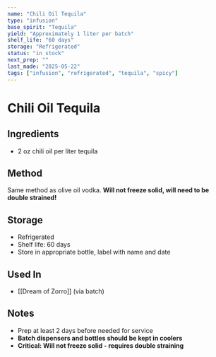 ```yaml
---
name: "Chili Oil Tequila"
type: "infusion"
base_spirit: "Tequila"
yield: "Approximately 1 liter per batch"
shelf_life: "60 days"
storage: "Refrigerated"
status: "in stock"
next_prep: ""
last_made: "2025-05-22"
tags: ["infusion", "refrigerated", "tequila", "spicy"]
---
```


# Chili Oil Tequila

## Ingredients
- 2 oz chili oil per liter tequila

## Method
Same method as olive oil vodka. **Will not freeze solid, will need to be double strained!**

## Storage
- Refrigerated
- Shelf life: 60 days
- Store in appropriate bottle, label with name and date

## Used In
- [[Dream of Zorro]] (via batch)

## Notes
- Prep at least 2 days before needed for service
- **Batch dispensers and bottles should be kept in coolers**
- **Critical: Will not freeze solid - requires double straining**